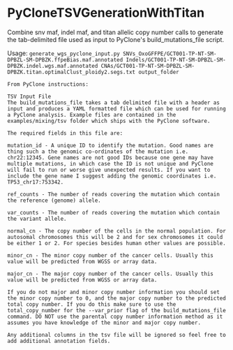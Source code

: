 # PyCloneTSVGenerationWithTitan
Combine snv maf, indel maf, and titan allelic copy number calls to generate the tab-delimited file used as input to
PyClone's build_mutations_file script.

Usage:
    `generate_wgs_pyclone_input.py
        SNVs_OxoGFFPE/GCT001-TP-NT-SM-DPBZL-SM-DPBZK.ffpeBias.maf.annotated
        Indels/GCT001-TP-NT-SM-DPBZL-SM-DPBZK.indel.wgs.maf.annotated
        CNAs/GCT001-TP-NT-SM-DPBZL-SM-DPBZK.titan.optimalClust_ploidy2.segs.txt
        output_folder`

~~~~~~~~~~~~~~~~~~~~~~~~~~~~~~~~~~~~~~~~~~~~~~~~~~~~~~~~~~~~~~~~~~~~~~~~~~~~~~~~~~~~~~~~~~~~~~~~~~~~~~~~~~~~~~~~~~~~~~~
From PyClone instructions:

TSV Input File
The build_mutations_file takes a tab delimited file with a header as input and produces a YAML formatted file which can be used for running a PyClone analysis. Example files are contained in the examples/mixing/tsv folder which ships with the PyClone software.

The required fields in this file are:

mutation_id - A unique ID to identify the mutation. Good names are thing such a the genomic co-ordinates of the mutation i.e. chr22:12345. Gene names are not good IDs because one gene may have multiple mutations, in which case the ID is not unique and PyClone will fail to run or worse give unexpected results. If you want to include the gene name I suggest adding the genomic coordinates i.e. TP53_chr17:753342.

ref_counts - The number of reads covering the mutation which contain the reference (genome) allele.

var_counts - The number of reads covering the mutation which contain the variant allele.

normal_cn - The copy number of the cells in the normal population. For autosomal chromosomes this will be 2 and for sex chromosomes it could be either 1 or 2. For species besides human other values are possible.

minor_cn - The minor copy number of the cancer cells. Usually this value will be predicted from WGSS or array data.

major_cn - The major copy number of the cancer cells. Usually this value will be predicted from WGSS or array data.

If you do not major and minor copy number information you should set the minor copy number to 0, and the major copy number to the predicted total copy number. If you do this make sure to use the total_copy_number for the --var_prior flag of the build_mutations_file command. DO NOT use the parental copy number information method as it assumes you have knowledge of the minor and major copy number.

Any additional columns in the tsv file will be ignored so feel free to add additional annotation fields.